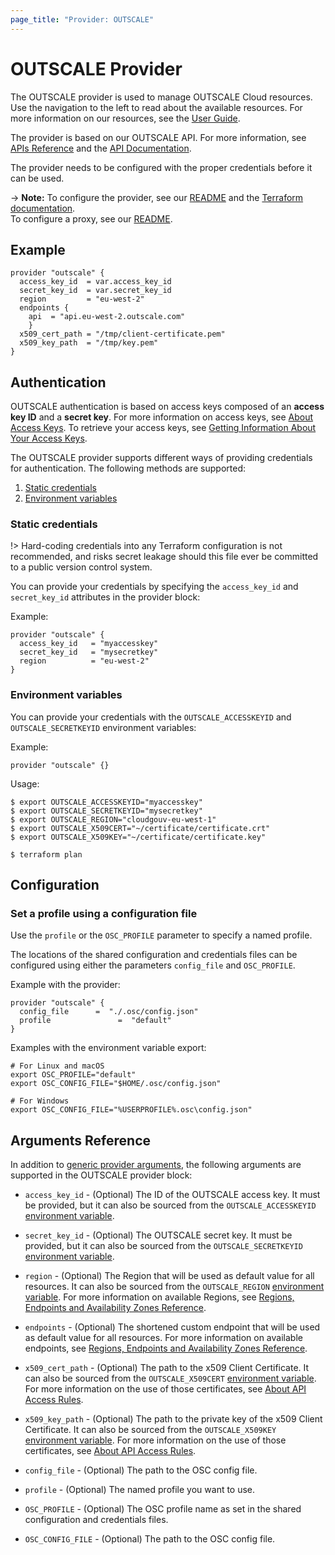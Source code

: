 ```yaml
---
page_title: "Provider: OUTSCALE"
---
```


# OUTSCALE Provider

The OUTSCALE provider is used to manage OUTSCALE Cloud resources.  
Use the navigation to the left to read about the available resources. For more information on our resources, see the [User Guide](https://docs.outscale.com/en/userguide/Home.html).

The provider is based on our OUTSCALE API. For more information, see [APIs Reference](https://docs.outscale.com/en/userguide/OUTSCALE-APIs-Reference.html) and the [API Documentation](https://docs.outscale.com/api).  

The provider needs to be configured with the proper credentials before it can be used.  

-> **Note:** 
To configure the provider, see our [README](https://github.com/outscale/terraform-provider-outscale#using-the-provider) and the [Terraform documentation](https://www.terraform.io/docs/configuration/provider-requirements.html). <br />
To configure a proxy, see our [README](https://github.com/outscale/terraform-provider-outscale#configuring-the-proxy-if-any).

## Example

```hcl
provider "outscale" {
  access_key_id  = var.access_key_id
  secret_key_id  = var.secret_key_id
  region         = "eu-west-2"
  endpoints {
    api  = "api.eu-west-2.outscale.com"
    }
  x509_cert_path = "/tmp/client-certificate.pem"
  x509_key_path  = "/tmp/key.pem"
}
```

## Authentication

OUTSCALE authentication is based on access keys composed of an **access key ID** and a **secret key**.
For more information on access keys, see [About Access Keys](https://docs.outscale.com/en/userguide/About-Access-Keys.html).
To retrieve your access keys, see [Getting Information About Your Access Keys](https://docs.outscale.com/en/userguide/Getting-Information-About-Your-Access-Keys.html).

The OUTSCALE provider supports different ways of providing credentials for authentication. The following methods are supported:

1. [Static credentials](#static-credentials)
2. [Environment variables](#environment-variables)

### Static credentials

!> Hard-coding credentials into any Terraform configuration is not recommended, and risks secret leakage should this file ever be committed to a public version control system.

You can provide your credentials by specifying the `access_key_id` and `secret_key_id` attributes in the provider block:

Example:

```hcl
provider "outscale" {
  access_key_id   = "myaccesskey"
  secret_key_id   = "mysecretkey"
  region          = "eu-west-2"
}
```

### Environment variables

You can provide your credentials with the `OUTSCALE_ACCESSKEYID` and `OUTSCALE_SECRETKEYID` environment variables:

Example:

```hcl
provider "outscale" {}
```

Usage:

```console
$ export OUTSCALE_ACCESSKEYID="myaccesskey"
$ export OUTSCALE_SECRETKEYID="mysecretkey"
$ export OUTSCALE_REGION="cloudgouv-eu-west-1"
$ export OUTSCALE_X509CERT="~/certificate/certificate.crt"
$ export OUTSCALE_X509KEY="~/certificate/certificate.key"

$ terraform plan
```

## Configuration

### Set a profile using a configuration file

Use the `profile` or the `OSC_PROFILE` parameter to specify a named profile.

The locations of the shared configuration and credentials files can be configured using either the parameters `config_file` and `OSC_PROFILE`.

Example with the provider:

```hcl
provider "outscale" {
  config_file      =  "./.osc/config.json"
  profile               =  "default"
}
```

Examples with the environment variable export:

 ```hcl
# For Linux and macOS
export OSC_PROFILE="default"
export OSC_CONFIG_FILE="$HOME/.osc/config.json"
 
# For Windows
export OSC_CONFIG_FILE="%USERPROFILE%.osc\config.json"
 ```


## Arguments Reference

In addition to [generic provider arguments](https://www.terraform.io/docs/configuration/providers.html), the following arguments are supported in the OUTSCALE provider block:

* `access_key_id` - (Optional) The ID of the OUTSCALE access key. It must be provided, but it can also be sourced from the `OUTSCALE_ACCESSKEYID` [environment variable](#environment-variables).

* `secret_key_id` - (Optional) The OUTSCALE secret key. It must be provided, but it can also be sourced from the `OUTSCALE_SECRETKEYID` [environment variable](#environment-variables).

* `region` - (Optional) The Region that will be used as default value for all resources. It can also be sourced from the `OUTSCALE_REGION` [environment variable](#environment-variables). For more information on available Regions, see [Regions, Endpoints and Availability Zones Reference](https://docs.outscale.com/en/userguide/Regions-Endpoints-and-Availability-Zones-Reference.html).

* `endpoints` - (Optional) The shortened custom endpoint that will be used as default value for all resources. For more information on available endpoints, see [Regions, Endpoints and Availability Zones Reference](https://docs.outscale.com/en/userguide/Regions-Endpoints-and-Availability-Zones-Reference.html).

* `x509_cert_path` - (Optional) The path to the x509 Client Certificate. It can also be sourced from the `OUTSCALE_X509CERT` [environment variable](#environment-variables). For more information on the use of those certificates, see [About API Access Rules](https://docs.outscale.com/en/userguide/About-API-Access-Rules.html).

* `x509_key_path` - (Optional) The path to the private key of the x509 Client Certificate. It can also be sourced from the `OUTSCALE_X509KEY` [environment variable](#environment-variables). For more information on the use of those certificates, see [About API Access Rules](https://docs.outscale.com/en/userguide/About-API-Access-Rules.html).

* `config_file` - (Optional) The path to the OSC config file.

* `profile` - (Optional) The named profile you want to use.

* `OSC_PROFILE` - (Optional) The OSC profile name as set in the shared configuration and credentials files.

* `OSC_CONFIG_FILE` - (Optional) The path to the OSC config file.